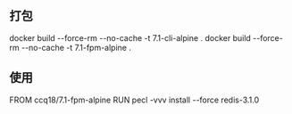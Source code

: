 ## 打包

docker build --force-rm --no-cache -t  7.1-cli-alpine . 
docker build --force-rm --no-cache -t  7.1-fpm-alpine . 

## 使用
FROM ccq18/7.1-fpm-alpine
RUN pecl -vvv install --force redis-3.1.0



